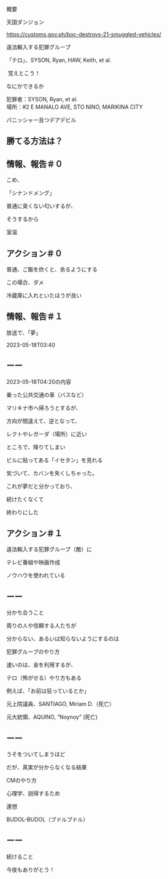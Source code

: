 概要

天国ダンジョン

https://customs.gov.ph/boc-destroys-21-smuggled-vehicles/

違法輸入する犯罪グループ

「テロ」、SYSON, Ryan, HAW, Keith, et al.

 覚えとこう！

なにかできるか

犯罪者：SYSON, Ryan, et al.<br/>
場所：#2 E MANALO AVE, STO NINO, MARIKINA CITY

パニッシャー且つデアデビル

## 勝てる方法は？

## 情報、報告＃０

こめ、

「シナンドメング」

普通に臭くない匂いするが、

そうするから

室温

## アクション＃０

普通、ご飯を炊くと、余るようにする

この場合、ダメ

冷蔵庫に入れといたほうが良い

## 情報、報告＃１

放送で、「夢」

2023-05-18T03:40

## ーー

2023-05-18T04:20の内容

乗った公共交通の車（バスなど）

マリキナ市へ帰ろうとするが、

方向が間違えて、逆となって、

レクトやレガーダ（場所）に近い

ところで、降りてしまい

ビルに貼ってある「イセタン」を見れる

気づいて、カバンを失くしちゃった。

これが夢だと分かっており、

続けたくなくて

終わりにした

## アクション＃１

違法輸入する犯罪グループ（敵）に

テレビ番組や映画作成

ノウハウを使われている

## ーー

分かち合うこと

周りの人や信頼する人たちが

分からない、あるいは知らないようにするのは

犯罪グループのやり方

速いのは、金を利用するが、

テロ（怖がせる）やり方もある

例えば、「お前は狂っているとか」

元上院議員、SANTIAGO, Miriam D.（死亡）

元大統領、AQUINO, “Noynoy” (死亡)

## ーー

うそをついてしまうほど

だが、真実が分からなくなる結果

CMのやり方

心理学、説得するため

連想

BUDOL-BUDOL（ブドルブドル）

## ーー

続けること

今夜もありがとう！


